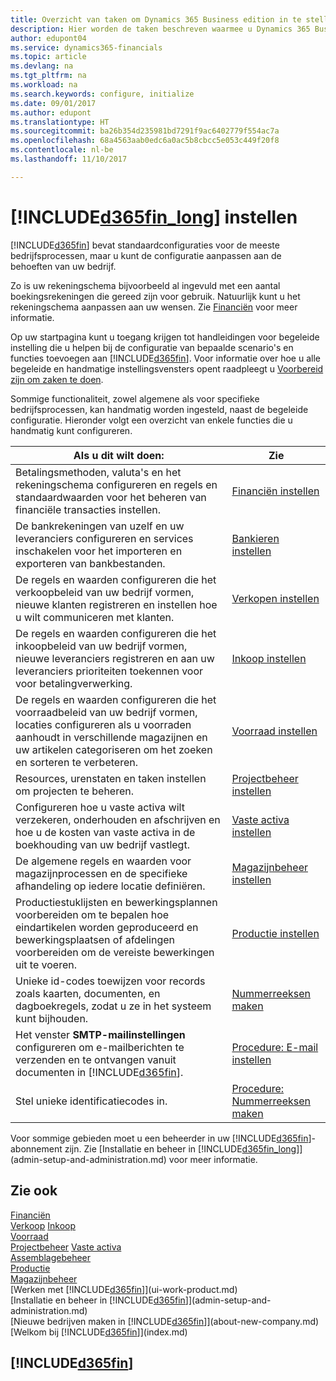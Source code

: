 ```yaml
---
title: Overzicht van taken om Dynamics 365 Business edition in te stellen | Microsoft Docs
description: Hier worden de taken beschreven waarmee u Dynamics 365 Business edition instelt, initialiseert en naar wens configureert.
author: edupont04
ms.service: dynamics365-financials
ms.topic: article
ms.devlang: na
ms.tgt_pltfrm: na
ms.workload: na
ms.search.keywords: configure, initialize
ms.date: 09/01/2017
ms.author: edupont
ms.translationtype: HT
ms.sourcegitcommit: ba26b354d235981bd7291f9ac6402779f554ac7a
ms.openlocfilehash: 68a4563aab0edc6a0ac5b8cbcc5e053c449f20f8
ms.contentlocale: nl-be
ms.lasthandoff: 11/10/2017

---
```

# <a name="setting-up-included365finlongincludesd365finlongmdmd"></a>[!INCLUDE[d365fin_long](includes/d365fin_long_md.md)] instellen
[!INCLUDE[d365fin](includes/d365fin_md.md)] bevat standaardconfiguraties voor de meeste bedrijfsprocessen, maar u kunt de configuratie aanpassen aan de behoeften van uw bedrijf.

Zo is uw rekeningschema bijvoorbeeld al ingevuld met een aantal boekingsrekeningen die gereed zijn voor gebruik. Natuurlijk kunt u het rekeningschema aanpassen aan uw wensen. Zie [Financiën](finance.md) voor meer informatie.

Op uw startpagina kunt u toegang krijgen tot handleidingen voor begeleide instelling die u helpen bij de configuratie van bepaalde scenario's en functies toevoegen aan [!INCLUDE[d365fin](includes/d365fin_md.md)]. Voor informatie over hoe u alle begeleide en handmatige instellingsvensters opent raadpleegt u [Voorbereid zijn om zaken te doen](ui-get-ready-business.md).

Sommige functionaliteit, zowel algemene als voor specifieke bedrijfsprocessen, kan handmatig worden ingesteld, naast de begeleide configuratie. Hieronder volgt een overzicht van enkele functies die u handmatig kunt configureren.

| Als u dit wilt doen: | Zie |
| --- | --- |
| Betalingsmethoden, valuta's en het rekeningschema configureren en regels en standaardwaarden voor het beheren van financiële transacties instellen. |[Financiën instellen](finance-setup-finance.md) |
| De bankrekeningen van uzelf en uw leveranciers configureren en services inschakelen voor het importeren en exporteren van bankbestanden. |[Bankieren instellen](bank-setup-banking.md) |
| De regels en waarden configureren die het verkoopbeleid van uw bedrijf vormen, nieuwe klanten registreren en instellen hoe u wilt communiceren met klanten. |[Verkopen instellen](sales-setup-sales.md) |
| De regels en waarden configureren die het inkoopbeleid van uw bedrijf vormen, nieuwe leveranciers registreren en aan uw leveranciers prioriteiten toekennen voor voor betalingverwerking. |[Inkoop instellen](purchasing-setup-purchasing.md) |
| De regels en waarden configureren die het voorraadbeleid van uw bedrijf vormen, locaties configureren als u voorraden aanhoudt in verschillende magazijnen en uw artikelen categoriseren om het zoeken en sorteren te verbeteren. |[Voorraad instellen](inventory-setup-inventory.md) |
| Resources, urenstaten en taken instellen om projecten te beheren. |[Projectbeheer instellen](projects-setup-projects.md) |
| Configureren hoe u vaste activa wilt verzekeren, onderhouden en afschrijven en hoe u de kosten van vaste activa in de boekhouding van uw bedrijf vastlegt. |[Vaste activa instellen](fa-setup.md) |
|De algemene regels en waarden voor magazijnprocessen en de specifieke afhandeling op iedere locatie definiëren.|[Magazijnbeheer instellen](warehouse-setup-warehouse.md)|
|Productiestuklijsten en bewerkingsplannen voorbereiden om te bepalen hoe eindartikelen worden geproduceerd en bewerkingsplaatsen of afdelingen voorbereiden om de vereiste bewerkingen uit te voeren.|[Productie instellen](production-configure-production-processes.md)|
| Unieke id-codes toewijzen voor records zoals kaarten, documenten, en dagboekregels, zodat u ze in het systeem kunt bijhouden. |[Nummerreeksen maken](ui-create-number-series.md) |
| Het venster **SMTP-mailinstellingen** configureren om e-mailberichten te verzenden en te ontvangen vanuit documenten in [!INCLUDE[d365fin](includes/d365fin_md.md)]. |[Procedure: E-mail instellen](madeira-how-setup-email.md) |
| Stel unieke identificatiecodes in. |[Procedure: Nummerreeksen maken](ui-create-number-series.md) |

Voor sommige gebieden moet u een beheerder in uw [!INCLUDE[d365fin](includes/d365fin_md.md)]-abonnement zijn. Zie [Installatie en beheer in [!INCLUDE[d365fin_long](includes/d365fin_long_md.md)]](admin-setup-and-administration.md) voor meer informatie.  

## <a name="see-also"></a>Zie ook
[Financiën](finance.md)  
[Verkoop](sales-manage-sales.md)
[Inkoop](purchasing-manage-purchasing.md)  
[Voorraad](inventory-manage-inventory.md)    
[Projectbeheer](projects-manage-projects.md)
[Vaste activa](fa-manage.md)    
[Assemblagebeheer](assembly-assemble-items.md)  
[Productie](production-manage-manufacturing.md)  
[Magazijnbeheer](warehouse-manage-warehouse.md)  
[Werken met [!INCLUDE[d365fin](includes/d365fin_md.md)]](ui-work-product.md)  
[Installatie en beheer in [!INCLUDE[d365fin](includes/d365fin_md.md)]](admin-setup-and-administration.md)  
[Nieuwe bedrijven maken in [!INCLUDE[d365fin](includes/d365fin_md.md)]](about-new-company.md)  
[Welkom bij [!INCLUDE[d365fin](includes/d365fin_md.md)]](index.md)  

## [!INCLUDE[d365fin](includes/free_trial_md.md)]

